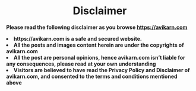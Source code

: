<center><h1>Disclaimer </h1> </center>

<strong>Please read the following disclaimer as you browse https://avikarn.com <strong>

<li>  https://avikarn.com is a safe and secured website. </li>  
<li>  All the posts and images content herein are under the copyrights of avikarn.com </li>  
<li>  All the post are personal opinions, hence avikarn.com isn’t liable for any consequences, please read at your own understanding </li> <li>  Visitors are believed to have read the <strong>Privacy Policy </strong> and <strong>Disclaimer</strong> of avikarn.com, 
      and consented to the terms and conditions mentioned above</li>  
